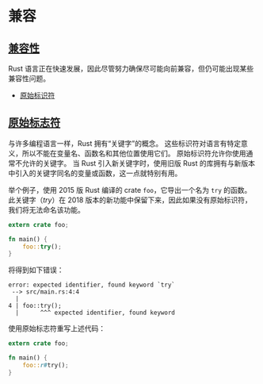 # 兼容

## [兼容性](https://rustwiki.org/zh-CN/rust-by-example/compatibility.html#%E5%85%BC%E5%AE%B9%E6%80%A7) <a href="#jian-rong-xing" id="jian-rong-xing"></a>

Rust 语言正在快速发展，因此尽管努力确保尽可能向前兼容，但仍可能出现某些兼容性问题。

* [原始标识符](https://rustwiki.org/zh-CN/rust-by-example/compatibility/raw_identifiers.html)

## [原始标志符](https://rustwiki.org/zh-CN/rust-by-example/compatibility/raw_identifiers.html#%E5%8E%9F%E5%A7%8B%E6%A0%87%E5%BF%97%E7%AC%A6) <a href="#yuan-shi-biao-zhi-fu" id="yuan-shi-biao-zhi-fu"></a>

与许多编程语言一样，Rust 拥有“关键字”的概念。 这些标识符对语言有特定意义，所以不能在变量名、函数名和其他位置使用它们。 原始标识符允许你使用通常不允许的关键字。 当 Rust 引入新关键字时，使用旧版 Rust 的库拥有与新版本中引入的关键字同名的变量或函数，这一点就特别有用。

举个例子，使用 2015 版 Rust 编译的 crate `foo`，它导出一个名为 `try` 的函数。 此关键字（_try_）在 2018 版本的新功能中保留下来，因此如果没有原始标识符，我们将无法命名该功能。

```rust
extern crate foo;

fn main() {
    foo::try();
}
```

将得到如下错误：

```
error: expected identifier, found keyword `try`
 --> src/main.rs:4:4
  |
4 | foo::try();
  |      ^^^ expected identifier, found keyword
```

使用原始标志符重写上述代码：

```rust
extern crate foo;

fn main() {
    foo::r#try();
}
```
